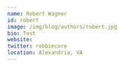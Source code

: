 ```yaml
---
name: Robert Wagner
id: robert
image: /img/blog/authors/robert.jpg
bio: Test
website:
twitter: robbiecore
location: Alexandria, VA
---
```

